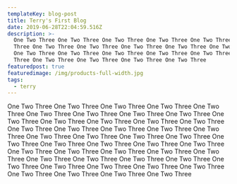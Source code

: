```yaml
---
templateKey: blog-post
title: Terry's First Blog
date: 2019-06-28T22:04:59.516Z
description: >-
  One Two Three One Two Three One Two Three One Two Three One Two Three One Two
  Three One Two Three One Two Three One Two Three One Two Three One Two Three
  One Two Three One Two Three One Two Three One Two Three One Two Three One Two
  Three One Two Three One Two Three One Two Three One Two Three 
featuredpost: true
featuredimage: /img/products-full-width.jpg
tags:
  - terry
---
```

One Two Three One Two Three One Two Three One Two Three One Two Three One Two Three One Two Three One Two Three One Two Three One Two Three One Two Three One Two Three One Two Three One Two Three One Two Three One Two Three One Two Three One Two Three One Two Three One Two Three One Two Three One Two Three One Two Three One Two Three One Two Three One Two Three One Two Three One Two Three One Two Three One Two Three One Two Three One Two Three One Two Three One Two Three One Two Three One Two Three One Two Three One Two Three One Two Three One Two Three One Two Three One Two Three One Two Three One Two Three One Two Three One Two Three
